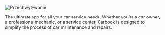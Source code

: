 
![Przechwytywanie](https://github.com/1cetsw/carbook-front/assets/105889249/6e0839fe-f1c9-4e44-b368-c9351056db29)

The ultimate app for all your car service needs. 
Whether you're a car owner, a professional mechanic, or a service center,
Carbook is designed to simplify the process of car maintenance and repairs.

